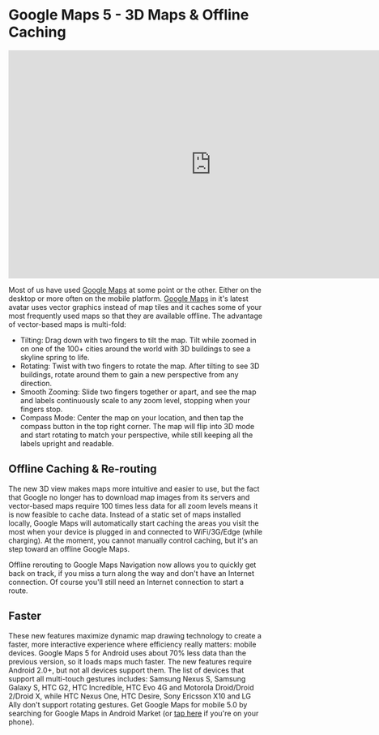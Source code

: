 # Google Maps 5 - 3D Maps & Offline Caching

<iframe title="YouTube video player" class="youtube-player" type="text/html" width="800" height="450" src="http://www.youtube.com/embed/TAh4yiCzgKw" frameborder="0"></iframe>

Most of us have used <a href="http://maps.google.com/">Google Maps</a> at some point or the other. Either on the desktop or more often on the mobile platform. <a href="http://www.google.com/mobile/maps/3d/">Google Maps</a> in it's latest avatar uses vector graphics instead of map tiles and it caches some of your most frequently used maps so that they are available offline. The advantage of vector-based maps is multi-fold:

- Tilting: Drag down with two fingers to tilt the map. Tilt while zoomed in on one of the 100+ cities around the world with 3D buildings to see a skyline spring to life.
- Rotating: Twist with two fingers to rotate the map. After tilting to see 3D buildings, rotate around them to gain a new perspective from any direction.
- Smooth Zooming: Slide two fingers together or apart, and see the map and labels continuously scale to any zoom level, stopping when your fingers stop.
- Compass Mode: Center the map on your location, and then tap the compass button in the top right corner. The map will flip into 3D mode and start rotating to match your perspective, while still keeping all the labels upright and readable.

## Offline Caching & Re-routing

The new 3D view makes maps more intuitive and easier to use, but the fact that Google no longer has to download map images from its servers and vector-based maps require 100 times less data for all zoom levels means it is now feasible to cache data. Instead of a static set of maps installed locally, Google Maps will automatically start caching the areas you visit the most when your device is plugged in and connected to WiFi/3G/Edge (while charging). At the moment, you cannot manually control caching, but it's an step toward an offline Google Maps.

Offline rerouting to Google Maps Navigation now allows you to quickly get back on track, if you miss a turn along the way and don't have an Internet connection. Of course you'll still need an Internet connection to start a route. 

## Faster

These new features maximize dynamic map drawing technology to create a faster, more interactive experience where efficiency really matters: mobile devices. Google Maps 5 for Android uses about 70% less data than the previous version, so it loads maps much faster. The new features require Android 2.0+, but not all devices support them. The list of devices that support all multi-touch gestures includes: Samsung Nexus S, Samsung Galaxy S, HTC G2, HTC Incredible, HTC Evo 4G and Motorola Droid/Droid 2/Droid X, while HTC Nexus One, HTC Desire, Sony Ericsson X10 and LG Ally don't support rotating gestures. Get Google Maps for mobile 5.0 by searching for Google Maps in Android Market (or <a href="http://market.android.com/details?id=com.google.android.apps.maps">tap here</a> if you're on your phone).
